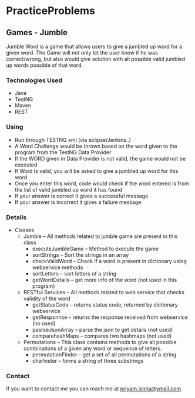 # PracticeProblems
## Games - Jumble
Jumble Word is a game that allows users to give a jumbled up word for a given word. The Game will not only let the user know if he was correct/wrong, but also would give solution with all possible valid jumbled up words possible of that word. 
### Technologies Used
*	Java
*	TestNG
*	Maven
*	REST
### Using
* Run through TESTNG xml (via eclipse/Jenkins..)
* A Word Challenge would be thrown based on the word given to the program from the TestNG Data Provider
*	If the WORD given in Data Provider is not valid, the game would not be executed
*	If Word Is valid, you will be asked to give a jumbled up word for this word
*	Once you enter this word, code would check if the word entered is from the list of valid jumbled up word it has found
*	If your answer is correct it gives a successful message
*	If your answer is incorrect it gives a failure message
### Details
*	Classes
    *  Jumble – All methods related to jumble game are present in this class
        *	executeJumbleGame – Method to execute the game
        *	sortStrings – Sort the strings in an array
        * checkValidWord – Check if a word is present in dictionary using webservice methods
        *	sortLetters – sort letters of a string
        *	getWordDetails – get more info of the word (not used in this program)
      *  RESTful Services – All methods related to web service that checks validity of the word
          * getStatusCode – returns status code, returned by dictionary webservice
          * getResponnse – returns the response received from webservice (no used)
          *	pasrseJsonArray – parse the json to get details (not used)
          *	comparehashMaps – compares two hashmaps (not used)
     *	Permutations – This class contains methods to give all possible combinations of a given any word or sequence of letters.
          *	permutationFinder – get a set of all permutations of a string
          *	charInster – forms a string of three substrings
### Contact
If you want to contact me you can reach me at priyam.sinha@ymail.com.
